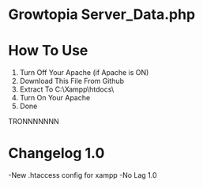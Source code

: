 # Growtopia Server_Data.php

# How To Use
1. Turn Off Your Apache (if Apache is ON)
2. Download This File From Github
3. Extract To C:\Xampp\htdocs\
4. Turn On Your Apache
5. Done

TRONNNNNNN


# Changelog 1.0
-New .htaccess config for xampp
-No Lag 1.0


